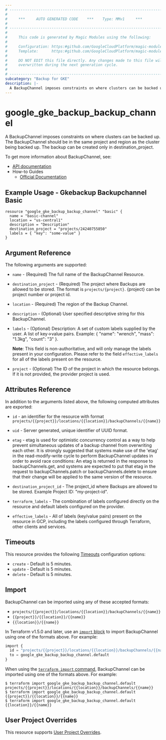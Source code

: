 ```yaml
---
# ----------------------------------------------------------------------------
#
#     ***     AUTO GENERATED CODE    ***    Type: MMv1     ***
#
# ----------------------------------------------------------------------------
#
#     This code is generated by Magic Modules using the following:
#
#     Configuration: https:#github.com/GoogleCloudPlatform/magic-modules/tree/main/mmv1/products/gkebackup/BackupChannel.yaml
#     Template:      https:#github.com/GoogleCloudPlatform/magic-modules/tree/main/mmv1/templates/terraform/resource.html.markdown.tmpl
#
#     DO NOT EDIT this file directly. Any changes made to this file will be
#     overwritten during the next generation cycle.
#
# ----------------------------------------------------------------------------
subcategory: "Backup for GKE"
description: |-
  A BackupChannel imposes constraints on where clusters can be backed up.
---
```


# google_gke_backup_backup_channel

A BackupChannel imposes constraints on where clusters can be backed up.
The BackupChannel should be in the same project and region
as the cluster being backed up.
The backup can be created only in destination_project.


To get more information about BackupChannel, see:

* [API documentation](https://cloud.google.com/kubernetes-engine/docs/add-on/backup-for-gke/reference/rest/v1/projects.locations.backupChannels)
* How-to Guides
    * [Official Documentation](https://cloud.google.com/kubernetes-engine/docs/add-on/backup-for-gke)

## Example Usage - Gkebackup Backupchannel Basic


```hcl
resource "google_gke_backup_backup_channel" "basic" {
  name = "basic-channel"
  location = "us-central1"
  description = "Description"
  destination_project = "projects/24240755850"
  labels = { "key": "some-value" }
}
```

## Argument Reference

The following arguments are supported:


* `name` -
  (Required)
  The full name of the BackupChannel Resource.

* `destination_project` -
  (Required)
  The project where Backups are allowed to be stored.
  The format is `projects/{project}`.
  {project} can be project number or project id.

* `location` -
  (Required)
  The region of the Backup Channel.


* `description` -
  (Optional)
  User specified descriptive string for this BackupChannel.

* `labels` -
  (Optional)
  Description: A set of custom labels supplied by the user.
  A list of key->value pairs.
  Example: { "name": "wrench", "mass": "1.3kg", "count": "3" }.

  **Note**: This field is non-authoritative, and will only manage the labels present in your configuration.
  Please refer to the field `effective_labels` for all of the labels present on the resource.

* `project` - (Optional) The ID of the project in which the resource belongs.
    If it is not provided, the provider project is used.



## Attributes Reference

In addition to the arguments listed above, the following computed attributes are exported:

* `id` - an identifier for the resource with format `projects/{{project}}/locations/{{location}}/backupChannels/{{name}}`

* `uid` -
  Server generated, unique identifier of UUID format.

* `etag` -
  etag is used for optimistic concurrency control as a way to help prevent simultaneous
  updates of a backup channel from overwriting each other. It is strongly suggested that
  systems make use of the 'etag' in the read-modify-write cycle to perform BackupChannel updates
  in order to avoid race conditions: An etag is returned in the response to backupChannels.get,
  and systems are expected to put that etag in the request to backupChannels.patch or
  backupChannels.delete to ensure that their change will be applied to the same version of the resource.

* `destination_project_id` -
  The project_id where Backups are allowed to be stored.
  Example Project ID: "my-project-id".

* `terraform_labels` -
  The combination of labels configured directly on the resource
   and default labels configured on the provider.

* `effective_labels` -
  All of labels (key/value pairs) present on the resource in GCP, including the labels configured through Terraform, other clients and services.


## Timeouts

This resource provides the following
[Timeouts](https://developer.hashicorp.com/terraform/plugin/sdkv2/resources/retries-and-customizable-timeouts) configuration options:

- `create` - Default is 5 minutes.
- `update` - Default is 5 minutes.
- `delete` - Default is 5 minutes.

## Import


BackupChannel can be imported using any of these accepted formats:

* `projects/{{project}}/locations/{{location}}/backupChannels/{{name}}`
* `{{project}}/{{location}}/{{name}}`
* `{{location}}/{{name}}`


In Terraform v1.5.0 and later, use an [`import` block](https://developer.hashicorp.com/terraform/language/import) to import BackupChannel using one of the formats above. For example:

```tf
import {
  id = "projects/{{project}}/locations/{{location}}/backupChannels/{{name}}"
  to = google_gke_backup_backup_channel.default
}
```

When using the [`terraform import` command](https://developer.hashicorp.com/terraform/cli/commands/import), BackupChannel can be imported using one of the formats above. For example:

```
$ terraform import google_gke_backup_backup_channel.default projects/{{project}}/locations/{{location}}/backupChannels/{{name}}
$ terraform import google_gke_backup_backup_channel.default {{project}}/{{location}}/{{name}}
$ terraform import google_gke_backup_backup_channel.default {{location}}/{{name}}
```

## User Project Overrides

This resource supports [User Project Overrides](https://registry.terraform.io/providers/hashicorp/google/latest/docs/guides/provider_reference#user_project_override).
